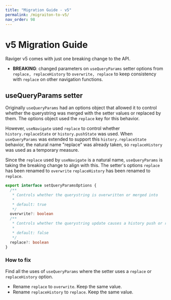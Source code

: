 ```yaml
---
title: "Migration Guide - v5"
permalink: /migraiton-to-v5/
nav_order: 98
---
```


# v5 Migration Guide

Raviger v5 comes with just one breaking change to the API.

- **BREAKING**: changed parameters on `useQueryParams` setter options from `replace, replaceHistory` to `overwrite, replace` to keep consistency with `replace` on other navigation functions.

## useQueryParams setter

Originally `useQueryParams` had an options object that allowed it to control whether the querystring was merged with the setter values or replaced by them. The options object used the `replace` key for this behavior.

However, `useNavigate` used `replace` to control whether `history.replaceState` or `history.pushState` was used. When `useQueryParams` was extended to support this `history.replaceState` behavior, the natural name "replace" was already taken, so `replaceHistory` was used as a temporary measure.

Since the `replace` used by `useNavigate` is a natural name, `useQueryParams` is taking the breaking change to align with this. The setter's options `replace` has been renamed to `overwrite` `replaceHistory` has been renamed to `replace`.

```typescript
export interface setQueryParamsOptions {
  /**
   * Controls whether the querystring is overwritten or merged into
   *
   * default: true
   */
  overwrite?: boolean
  /**
   * Controls whether the querystring update causes a history push or replace
   *
   * default: false
   */
  replace?: boolean
}

```

### How to fix

Find all the uses of `useQueryParams` where the setter uses a `replace` or `replaceHistory` option.

- Rename `replace` to `overwrite`. Keep the same value.
- Rename `replaceHistory` to `replace`. Keep the same value.